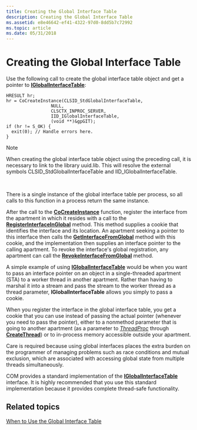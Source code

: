 ```yaml
---
title: Creating the Global Interface Table
description: Creating the Global Interface Table
ms.assetid: e8e46642-ef41-4322-97d0-8dd5b7c72992
ms.topic: article
ms.date: 05/31/2018
---
```


# Creating the Global Interface Table

Use the following call to create the global interface table object and get a pointer to [**IGlobalInterfaceTable**](/windows/desktop/api/ObjIdl/nn-objidl-iglobalinterfacetable):

``` syntax
HRESULT hr;
hr = CoCreateInstance(CLSID_StdGlobalInterfaceTable,
                 NULL,
                 CLSCTX_INPROC_SERVER,
                 IID_IGlobalInterfaceTable,
                 (void **)&gpGIT);
if (hr != S_OK) {
  exit(0); // Handle errors here.
}
```

> [!Note]  
> When creating the global interface table object using the preceding call, it is necessary to link to the library uuid.lib. This will resolve the external symbols CLSID\_StdGlobalInterfaceTable and IID\_IGlobalInterfaceTable.

 

There is a single instance of the global interface table per process, so all calls to this function in a process return the same instance.

After the call to the [**CoCreateInstance**](/windows/desktop/api/combaseapi/nf-combaseapi-cocreateinstance) function, register the interface from the apartment in which it resides with a call to the [**RegisterInterfaceInGlobal**](https://msdn.microsoft.com/library/ms682465(v=VS.85).aspx) method. This method supplies a cookie that identifies the interface and its location. An apartment seeking a pointer to this interface then calls the [**GetInterfaceFromGlobal**](https://msdn.microsoft.com/library/ms680695(v=VS.85).aspx) method with this cookie, and the implementation then supplies an interface pointer to the calling apartment. To revoke the interface's global registration, any apartment can call the [**RevokeInterfaceFromGlobal**](https://msdn.microsoft.com/library/ms679756(v=VS.85).aspx) method.

A simple example of using [**IGlobalInterfaceTable**](/windows/desktop/api/ObjIdl/nn-objidl-iglobalinterfacetable) would be when you want to pass an interface pointer on an object in a single-threaded apartment (STA) to a worker thread in another apartment. Rather than having to marshal it into a stream and pass the stream to the worker thread as a thread parameter, **IGlobalInterfaceTable** allows you simply to pass a cookie.

When you register the interface in the global interface table, you get a cookie that you can use instead of passing the actual pointer (whenever you need to pass the pointer), either to a nonmethod parameter that is going to another apartment (as a parameter to [*ThreadProc*](https://docs.microsoft.com/previous-versions/windows/desktop/legacy/ms686736(v=vs.85)) through [**CreateThread**](https://docs.microsoft.com/windows/desktop/api/processthreadsapi/nf-processthreadsapi-createthread)) or to in-process memory accessible outside your apartment.

Care is required because using global interfaces places the extra burden on the programmer of managing problems such as race conditions and mutual exclusion, which are associated with accessing global state from multiple threads simultaneously.

COM provides a standard implementation of the [**IGlobalInterfaceTable**](/windows/desktop/api/ObjIdl/nn-objidl-iglobalinterfacetable) interface. It is highly recommended that you use this standard implementation because it provides complete thread-safe functionality.

## Related topics

<dl> <dt>

[When to Use the Global Interface Table](when-to-use-the-global-interface-table.md)
</dt> </dl>

 

 





